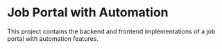 # Job Portal with Automation

This project contains the backend and frontend implementations of a job portal with automation features.
